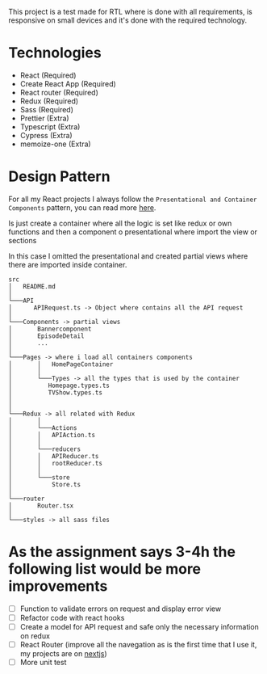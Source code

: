 This project is a test made for RTL where is done with all requirements, is responsive on small devices and it's done with the required technology.

# Technologies

- React (Required)
- Create React App (Required)
- React router (Required)
- Redux (Required)
- Sass (Required)
- Prettier (Extra)
- Typescript (Extra)
- Cypress (Extra)
- memoize-one (Extra)

# Design Pattern

For all my React projects I always follow the `Presentational and Container Components` pattern, you can read more [here](https://medium.com/@dan_abramov/smart-and-dumb-components-7ca2f9a7c7d0).

Is just create a container where all the logic is set like redux or own functions and then a component o presentational where import the view or sections

In this case I omitted the presentational and created partial views where there are imported inside container.

```
src
│   README.md
│
└───API
│      APIRequest.ts -> Object where contains all the API request
│
└───Components -> partial views
│       Bannercomponent
│       EpisodeDetail
│       ...
│
└───Pages -> where i load all containers components
│       │   HomePageContainer
│       │
│   	└───Types -> all the types that is used by the container
│          Homepage.types.ts
│          TVShow.types.ts
│
│
└───Redux -> all related with Redux
│       │
│   	└───Actions
│       │  	APIAction.ts
│       │
│   	└───reducers
│       │   APIReducer.ts
│       │   rootReducer.ts
│       │
│   	└───store
│          	Store.ts
│
└───router
│       Router.tsx
│
└───styles -> all sass files
```

# As the assignment says 3-4h the following list would be more improvements

- [ ] Function to validate errors on request and display error view
- [ ] Refactor code with react hooks
- [ ] Create a model for API request and safe only the necessary information on redux
- [ ] React Router (improve all the navegation as is the first time that I use it, my projects are on [nextjs](https://nextjs.org/))
- [ ] More unit test
